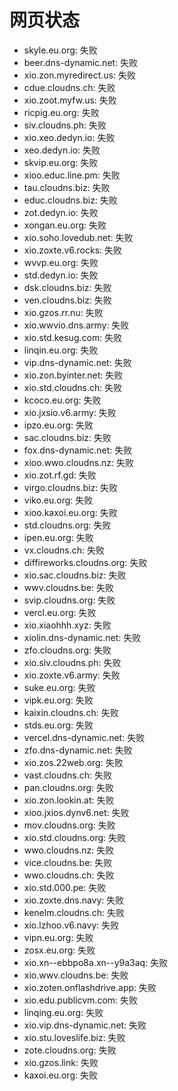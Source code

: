# 网页状态
- skyle.eu.org: 失败
- beer.dns-dynamic.net: 失败
- xio.zon.myredirect.us: 失败
- cdue.cloudns.ch: 失败
- xio.zoot.myfw.us: 失败
- ricpig.eu.org: 失败
- siv.cloudns.ph: 失败
- xio.xeo.dedyn.io: 失败
- xeo.dedyn.io: 失败
- skvip.eu.org: 失败
- xioo.educ.line.pm: 失败
- tau.cloudns.biz: 失败
- educ.cloudns.biz: 失败
- zot.dedyn.io: 失败
- xongan.eu.org: 失败
- xio.soho.lovedub.net: 失败
- xio.zoxte.v6.rocks: 失败
- wvvp.eu.org: 失败
- std.dedyn.io: 失败
- dsk.cloudns.biz: 失败
- ven.cloudns.biz: 失败
- xio.gzos.rr.nu: 失败
- xio.wwvio.dns.army: 失败
- xio.std.kesug.com: 失败
- linqin.eu.org: 失败
- vip.dns-dynamic.net: 失败
- xio.zon.byinter.net: 失败
- xio.std.cloudns.ch: 失败
- kcoco.eu.org: 失败
- xio.jxsio.v6.army: 失败
- ipzo.eu.org: 失败
- sac.cloudns.biz: 失败
- fox.dns-dynamic.net: 失败
- xioo.wwo.cloudns.nz: 失败
- xio.zot.rf.gd: 失败
- virgo.cloudns.biz: 失败
- viko.eu.org: 失败
- xioo.kaxoi.eu.org: 失败
- std.cloudns.org: 失败
- ipen.eu.org: 失败
- vx.cloudns.ch: 失败
- diffireworks.cloudns.org: 失败
- xio.sac.cloudns.biz: 失败
- wwv.cloudns.be: 失败
- svip.cloudns.org: 失败
- vercl.eu.org: 失败
- xio.xiaohhh.xyz: 失败
- xiolin.dns-dynamic.net: 失败
- zfo.cloudns.org: 失败
- xio.siv.cloudns.ph: 失败
- xio.zoxte.v6.army: 失败
- suke.eu.org: 失败
- vipk.eu.org: 失败
- kaixin.cloudns.ch: 失败
- stds.eu.org: 失败
- vercel.dns-dynamic.net: 失败
- zfo.dns-dynamic.net: 失败
- xio.zos.22web.org: 失败
- vast.cloudns.ch: 失败
- pan.cloudns.org: 失败
- xio.zon.lookin.at: 失败
- xioo.jxios.dynv6.net: 失败
- mov.cloudns.org: 失败
- xio.std.cloudns.org: 失败
- wwo.cloudns.nz: 失败
- vice.cloudns.be: 失败
- wwo.cloudns.ch: 失败
- xio.std.000.pe: 失败
- xio.zoxte.dns.navy: 失败
- kenelm.cloudns.ch: 失败
- xio.lzhoo.v6.navy: 失败
- vipn.eu.org: 失败
- zosx.eu.org: 失败
- xio.xn--ebbpo8a.xn--y9a3aq: 失败
- xio.wwv.cloudns.be: 失败
- xio.zoten.onflashdrive.app: 失败
- xio.edu.publicvm.com: 失败
- linqing.eu.org: 失败
- xio.vip.dns-dynamic.net: 失败
- xio.stu.loveslife.biz: 失败
- zote.cloudns.org: 失败
- xio.gzos.link: 失败
- kaxoi.eu.org: 失败
